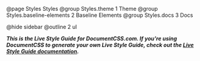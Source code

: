 @page Styles Styles
@group Styles.theme 1 Theme
@group Styles.baseline-elements 2 Baseline Elements
@group Styles.docs 3 Docs

@hide sidebar
@outline 2 ul

***This is the Live Style Guide for DocumentCSS.com. If you're using DocumentCSS to generate your own Live Style Guide, check out the [Live Style Guide documentation](/docs/live-style-guide.html).***

